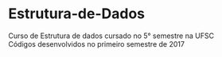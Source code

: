 # Estrutura-de-Dados
Curso de Estrutura de dados cursado no 5° semestre na UFSC  
Códigos desenvolvidos no primeiro semestre de 2017
